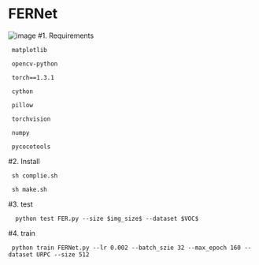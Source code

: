 # FERNet

![image](https://github.com/RobotBj/FERNet/datasets/ref1.png)
#1. Requirements

     matplotlib
   
     opencv-python
   
     torch==1.3.1
   
     cython
   
     pillow
   
     torchvision
   
     numpy
   
     pycocotools
   
#2. Install

     sh complie.sh
   
     sh make.sh
 
 #3. test
 
      python test FER.py --size $img_size$ --dataset $VOC$ 
      
 #4. train
 
     python train FERNet.py --lr 0.002 --batch_szie 32 --max_epoch 160 --dataset URPC --size 512
